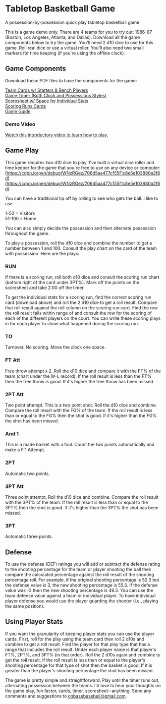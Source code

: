# Tabletop Basketball Game
A possession-by-possession quick play tabletop basketball game

This is a game demo only. There are 4 teams for you to try out: 1986-87 (Boston, Los Angeles, Atlanta, and Dallas). Download all the game components below to try the game. You'll need 2 d10 dice to use for this game. Roll real dice or use a virtual roller. You'll also need two small markers for time keeping (if you're using the offline clock).

## Game Components

Download these PDF files to have the components for the game:

[Team Cards w/ Starters & Bench Players](https://github.com/brianhaferkamp/basketball-game/raw/main/Basketball_Game_Team_Cards_wBench_Demo_2.pdf)\
[Game Timer (Both Clock and Possessions Styles)](https://github.com/brianhaferkamp/basketball-game/raw/main/Basketball_Game_Timer.pdf)\
[Scoresheet w/ Space for Individual Stats](https://github.com/brianhaferkamp/basketball-game/raw/main/Basketball_Game_Scoresheet.pdf)\
[Scoring Runs Cards](https://github.com/brianhaferkamp/basketball-game/raw/main/Basketball_Game_Scoring-Runs_Cards.pdf)\
[Game Guide](https://github.com/brianhaferkamp/basketball-game/raw/main/Uptempo%20Basketball%20Game%20Guide.pdf)

### Demo Video

[Watch this introductory video to learn how to play.](https://youtu.be/PowiwApeRBI)

## Game Play

This game requires two d10 dice to play. I've built a virtual dice roller and time keeper for the game that you're free to use on any device or computer: [https://cdpn.io/pen/debug/WNzRGez/706d5aa477cf55f1c8e5e103880a2f8d](https://cdpn.io/pen/debug/WNzRGez/706d5aa477cf55f1c8e5e103880a2f8d)

You can have a traditional tip off by rolling to see who gets the ball. I like to use

1-50 = Visitors\
51-100 = Home

You can also simply decide the possession and then alternate possession throughout the game. 

To play a possession, roll the d10 dice and combine the number to get a number between 1 and 100. Consult the play chart on the card of the team with possession. Here are the plays:

### RUN
If there is a scoring run, roll both d10 dice and consult the scoring run chart (bottom right of the card under 3PT%). Mark off the points on the scoresheet and take 2:00 off the timer.

To get the individual stats for a scoring run, find the correct scoring run card (download above) and roll the 2 d10 dice to get a roll result. Compare that roll result against the roll column on the scoring run card. Find the row the roll result falls within range of and consult the row for the scoring of each of the different players on the court. You  can write these scoring plays in for each player to show what happened during the scoring run.

### TO
Turnover. No scoring. Move the clock one space.

### FT Att
Free throw attempt x 2. Roll the d10 dice and compare it with the FT% of the team (chart under the W-L record). If the roll result is less than the FT% then the free throw is good. If it's higher the free throw has been missed.

### 2PT Att
Two point attempt. This is a two point shot. Roll the d10 dice and combine. Compare the roll result with the FG% of the team. If the roll result is less than or equal to the FG% then the shot is good. If it's higher than the FG% the shot has been missed.

### And 1
This is a made basket with a foul. Count the two points automatically and make a FT Attempt.

### 2PT
Automatic two points.

### 3PT Att
Three point attempt. Roll the d10 dice and combine. Compare the roll result with the 3PT% of the team. If the roll result is less than or equal to the 3PT% then the shot is good. If it's higher than the 3PT% the shot has been missed.

### 3PT
Automatic three points.

## Defense

To use the defense (DEF) ratings you will add or subtract the defense rating to the shooting percentage for the team or player shooting the ball then compare the calculated percentage against the roll result of the shooting percentage roll. For example, if the original shooting percentage is 52.3 but the defense value is 3, the new shooting percentage is 55.3. If the defense value was -3 then the new shooting percentage is 49.3. You can use the team defense value against a team or individual player. To have individual player defense you would use the player guarding the shooter (i.e., playing the same position).

## Using Player Stats

If you want the granularity of keeping player stats you can use the player cards. First, roll for the play using the team card then roll 2 d10s and combine to get a roll result. Find the player for that play type that has a range that includes the roll result. Under each player name is that player's FT%, 2PT%, and 3PT% (in that order). Roll the 2 d10s again and combine to get the roll result. If the roll result is less than or equal to the player's shooting percentage for that type of shot then the basket is good. If it is greater than the player's shooting percentage the shot has been missed.

The game is pretty simple and straightforward. Play until the timer runs out, alternating possession between the teams. I'd love to hear your thoughts on the game play, fun factor, cards, timer, scoresheet--anything. Send any comments and suggestions to onbasebaseball@gmail.com.
